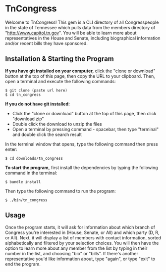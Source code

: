 # TnCongress

Welcome to TnCongress! This gem is a CLI directory of all Congresspeople in the state of Tennessee which pulls data from the members directory of "http://www.capitol.tn.gov". You will be able to learn more about representatives in the House and Senate, including biographical information and/or recent bills they have sponsored.

## Installation & Starting the Program

**If you have git installed on your computer,** click the "clone or download" button at the top of this page, then copy the URL to your clipboard. Then, open a terminal and execute the following commands:

    $ git clone (paste url here)
    $ cd tn_congress

**If you do not have git installed:**
  * Click the "clone or download" button at the top of this page, then click "download zip"
  * Double click the download to unzip the files
  * Open a terminal by pressing command - spacebar, then type "terminal" and double click the search result

In the terminal window that opens, type the following command then press enter:

    $ cd downloads/tn_congress

**To start the program,** first install the dependencies by typing the following command in the terminal:

    $ bundle install

Then type the following command to run the program:

    $ ./bin/tn_congress

## Usage

Once the program starts, it will ask for information about which branch of Congress you're interested in (House, Senate, or All) and which party (D, R, or All). Next, it will display a list of members with contact information, sorted alphabetically and filtered by your selection choices. You will then have the option to learn more about any member from the list by typing in their number in the list, and choosing "bio" or "bills". If there's another representative you'd like information about, type "again", or type "exit" to end the program.
